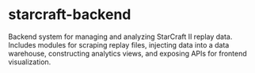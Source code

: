 # starcraft-backend
Backend system for managing and analyzing StarCraft II replay data. Includes modules for scraping replay files, injecting data into a data warehouse, constructing analytics views, and exposing APIs for frontend visualization.
